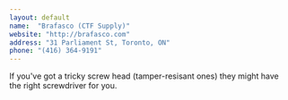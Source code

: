 ```yaml
---
layout: default
name:  "Brafasco (CTF Supply)"
website: "http://brafasco.com"
address: "31 Parliament St, Toronto, ON"
phone: "(416) 364-9191"
---
```


If you've got a tricky screw head (tamper-resisant ones) they might have the right screwdriver for you. 